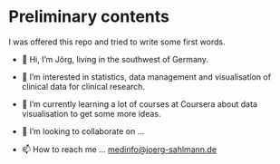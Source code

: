# Preliminary contents

I was offered this repo and tried to write some first words.

- 👋 Hi, I’m Jörg, living in the southwest of Germany.

- 👀 I’m interested in statistics, data management and visualisation of clinical data for clinical research.

- 🌱 I’m currently learning a lot of courses at Coursera about data visualisation to get some more ideas.

- 💞️ I’m looking to collaborate on ...

- 📫 How to reach me ... 
  medinfo@joerg-sahlmann.de



<!---
jsahlmann/jsahlmann is a ✨ special ✨ repository because its `README.md` (this file) appears on your GitHub profile.
You can click the Preview link to take a look at your changes.
--->
